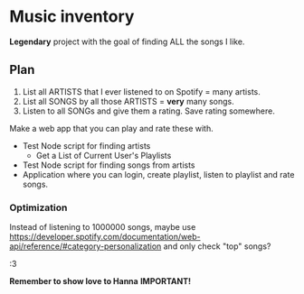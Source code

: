 # Music inventory

**Legendary** project with the goal of finding ALL the songs I like.

## Plan

1. List all ARTISTS that I ever listened to on Spotify = many artists.
2. List all SONGS by all those ARTISTS = **very** many songs.
3. Listen to all SONGs and give them a rating. Save rating somewhere.

Make a web app that you can play and rate these with.

- Test Node script for finding artists
    * Get a List of Current User's Playlists
- Test Node script for finding songs from artists
- Application where you can login, create playlist, listen to playlist and rate songs.

### Optimization

Instead of listening to 1000000 songs, maybe use 
https://developer.spotify.com/documentation/web-api/reference/#category-personalization
and only check "top" songs?

:3

**Remember to show love to Hanna** **IMPORTANT!**
